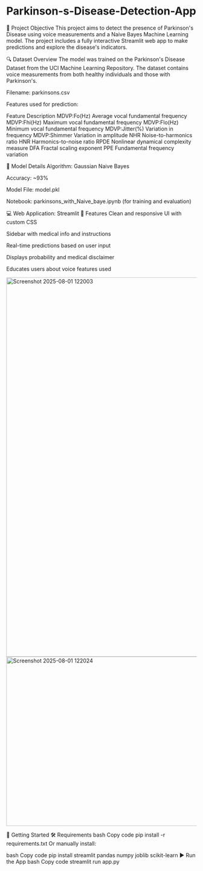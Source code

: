 # Parkinson-s-Disease-Detection-App
🎯 Project Objective This project aims to detect the presence of Parkinson's Disease using voice measurements and a Naive Bayes Machine Learning model. The project includes a fully interactive Streamlit web app to make predictions and explore the disease's indicators.

🔍 Dataset Overview
The model was trained on the Parkinson's Disease Dataset from the UCI Machine Learning Repository. The dataset contains voice measurements from both healthy individuals and those with Parkinson's.

Filename: parkinsons.csv

Features used for prediction:

Feature	Description
MDVP:Fo(Hz)	Average vocal fundamental frequency
MDVP:Fhi(Hz)	Maximum vocal fundamental frequency
MDVP:Flo(Hz)	Minimum vocal fundamental frequency
MDVP:Jitter(%)	Variation in frequency
MDVP:Shimmer	Variation in amplitude
NHR	Noise-to-harmonics ratio
HNR	Harmonics-to-noise ratio
RPDE	Nonlinear dynamical complexity measure
DFA	Fractal scaling exponent
PPE	Fundamental frequency variation

🧪 Model Details
Algorithm: Gaussian Naive Bayes

Accuracy: ~93%

Model File: model.pkl

Notebook: parkinsons_with_Naive_baye.ipynb (for training and evaluation)

💻 Web Application: Streamlit
🔧 Features
Clean and responsive UI with custom CSS

Sidebar with medical info and instructions

Real-time predictions based on user input

Displays probability and medical disclaimer

Educates users about voice features used

<img width="1908" height="1004" alt="Screenshot 2025-08-01 122003" src="https://github.com/user-attachments/assets/fb7a4960-6546-41fc-9f60-83b27b1a93a8" />


<img width="1896" height="448" alt="Screenshot 2025-08-01 122024" src="https://github.com/user-attachments/assets/0f4ac060-d0b7-461d-8906-3483817f0a1a" />


🚀 Getting Started
🛠 Requirements
bash
Copy code
pip install -r requirements.txt
Or manually install:

bash
Copy code
pip install streamlit pandas numpy joblib scikit-learn
▶️ Run the App
bash
Copy code
streamlit run app.py
